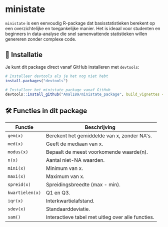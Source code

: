 # ministate

`ministate` is een eenvoudig R-package dat basisstatistieken berekent op een overzichtelijke en toegankelijke manier. Het is ideaal voor studenten en beginners in data-analyse die snel samenvattende statistieken willen genereren zonder complexe code.

## 🔧 Installatie

Je kunt dit package direct vanaf GitHub installeren met `devtools`:

```r
# Installeer devtools als je het nog niet hebt
install.packages("devtools")

# Installeer het ministate package vanaf GitHub
devtools::install_github("Amal189/ministate_package", build_vignettes = TRUE)
```

## 🛠️ Functies in dit package

| Functie       | Beschrijving                                    |
|---------------|--------------------------------------------------|
| `gem(x)`      | Berekent het gemiddelde van x, zonder NA's.      |
| `med(x)`      | Geeft de mediaan van x.                          |
| `modus(x)`    | Bepaalt de meest voorkomende waarde(n).          |
| `n(x)`        | Aantal niet-NA waarden.                          |
| `mini(x)`     | Minimum van x.                                   |
| `maxi(x)`     | Maximum van x.                                   |
| `spreid(x)`   | Spreidingsbreedte (max - min).                   |
| `kwartielen(x)`| Q1 en Q3.                                       |
| `iqr(x)`      | Interkwartielafstand.                            |
| `sdev(x)`     | Standaarddeviatie.                               |
| `sam()`       | Interactieve tabel met uitleg over alle functies.|
